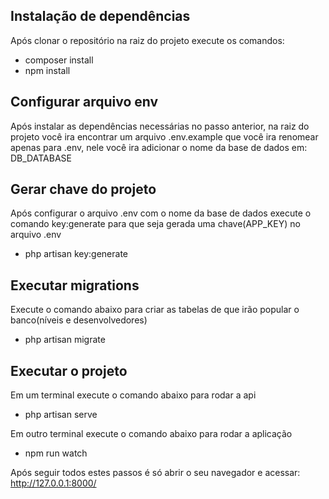 ## Instalação de dependências
Após clonar o repositório na raiz do projeto execute os comandos:
* composer install  
* npm install  

## Configurar arquivo env 
Após instalar as dependências necessárias no passo anterior, na raiz do projeto
você ira encontrar um arquivo .env.example que você ira renomear apenas para .env,
nele você ira adicionar o nome da base de dados em: DB_DATABASE

## Gerar chave do projeto 
Após configurar o arquivo .env com o nome da base de dados execute o comando key:generate
para que seja gerada uma chave(APP_KEY) no arquivo .env
* php artisan key:generate  

## Executar migrations
Execute o comando abaixo para criar as tabelas de que irão popular o banco(níveis e desenvolvedores)
* php artisan migrate

## Executar o projeto
Em um terminal execute o comando abaixo para rodar a api
* php artisan serve  

Em outro terminal execute o comando abaixo para rodar a aplicação
* npm run watch  

Após seguir todos estes passos é só abrir o seu navegador e acessar: http://127.0.0.1:8000/
